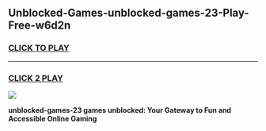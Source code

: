 
## Unblocked-Games-unblocked-games-23-Play-Free-w6d2n
<h3>
<a href="https://premium76.site?title=unblocked-games-23&ref=22A">CLICK TO PLAY</a></h3>
<hr>

<h3>
<a href="https://premium76.site?title=unblocked-games-23&ref=22A">CLICK 2 PLAY</a>
  
</h3>

<a href="https://premium76.site?title=unblocked-games-23&ref=22A"><img src="https://clearcache.store/games.png"></a>


**unblocked-games-23 games unblocked: Your Gateway to Fun and Accessible Online Gaming**
